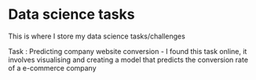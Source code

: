 # Data science tasks
This is where I store my data science tasks/challenges

Task : Predicting company website conversion
	- I found this task online, it involves visualising and creating a model that predicts
	the conversion rate of a e-commerce company